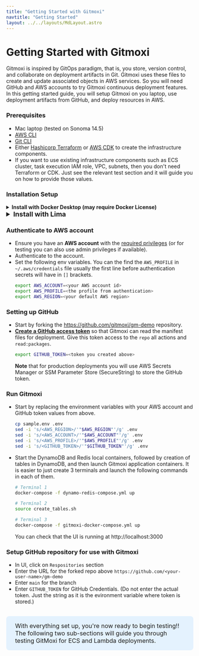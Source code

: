 ```yaml
---
title: "Getting Started with Gitmoxi"
navtitle: "Getting Started"
layout: ../../layouts/MdLayout.astro
---
```


# Getting Started with Gitmoxi
Gitmoxi is inspired by GitOps paradigm, that is, you store, version control, and collaborate on deployment artifacts in Git. Gitmoxi uses these files to create and update associated objects in AWS services. So you will need GitHub and AWS accounts to try Gitmoxi continuous deployment features. In this getting started guide, you will setup Gitmoxi on you laptop, use deployment artifacts from GitHub, and deploy resources in AWS.

### Prerequisites
* Mac laptop (tested on Sonoma 14.5)
* [AWS CLI](https://docs.aws.amazon.com/cli/latest/userguide/getting-started-install.html)
* [Git CLI](https://github.com/git-guides/install-git#install-git-on-mac)
* Either [Hashicorp Terraform](https://developer.hashicorp.com/terraform/tutorials/aws-get-started/install-cli) or [AWS CDK](https://docs.aws.amazon.com/cdk/v2/guide/getting_started.html) to create the infrastructure components.
* If you want to use existing infrastructure components such as ECS cluster, task execution IAM role, VPC, subnets, then you don't need Terraform or CDK. Just see the relevant test section and it will guide you on how to provide those values.

### Installation Setup
<details class="mb-5 pl-5">
<summary class="text-lg"><strong>Install with Docker Desktop (may require Docker License)</strong></summary>

[Install Docker Desktop](https://www.docker.com/products/docker-desktop/)

</details>

<details class="mb-5 pl-5">
<summary style="font-size: 18px"><strong>Install with Lima</strong></summary>

#### Install Lima, Docker CLI, and Docker Compose
* Lima is an open-source container runtime that runs containers in a lightweight Linux VM, offering a seamless, Docker-compatible alternative.
* The Docker CLI and Docker Compose are open-source tools and do not require a license; it is the use of Docker Desktop that requires a paid license.

  ```bash
  brew install lima docker docker-compose
  limactl start template://docker --mount-writable  # Proceed with preset configurations. This takes a few minutes to start.
  docker context create lima-docker --docker "host=unix://$HOME/sock/docker.sock"
  docker context use lima-docker
  ```

</details>

### Authenticate to AWS account
* Ensure you have an **AWS account** with the [required privileges](./security.md) (or for testing you can also use admin privileges if available).
* Authenticate to the account.
* Set the following env variables. You can the find the `AWS_PROFILE` in `~/.aws/credentials` file usually the first line before authentication secrets will have in `[]` brackets.
  ```bash
  export AWS_ACCOUNT=<your AWS account id>
  export AWS_PROFILE=<the profile from authentication>
  export AWS_REGION=<your default AWS region>
  ```

### Setting up GitHub

* Start by forking the https://github.com/gitmoxi/gm-demo repository.
* **[Create a GitHub access token](https://docs.github.com/en/authentication/keeping-your-account-and-data-secure/managing-your-personal-access-tokens)** so that Gitmoxi can read the manifest files for deployment. Give this token access to the `repo` all actions and `read:packages`.
  ```bash
  export GITHUB_TOKEN=<token you created above>
  ```
  **Note** that for production deployments you will use AWS Secrets Manager or SSM Parameter Store (SecureString) to store the GitHub token.

### Run Gitmoxi

* Start by replacing the environment variables with your AWS account and GitHub token values from above.
  ```bash
  cp sample.env .env
  sed -i 's/<AWS_REGION>/'"$AWS_REGION"'/g' .env
  sed -i 's/<AWS_ACCOUNT>/'"$AWS_ACCOUNT"'/g' .env
  sed -i 's/<AWS_PROFILE>/'"$AWS_PROFILE"'/g' .env
  sed -i 's/<GITHUB_TOKEN>/'"$GITHUB_TOKEN"'/g' .env
  ```
* Start the DynamoDB and Redis local containers, followed by creation of tables in DynamoDB, and then launch Gitmoxi application containers. It is easier to just create 3 terminals and launch the following commands in each of them.

  ```bash
  # Terminal 1
  docker-compose -f dynamo-redis-compose.yml up 
  
  # Terminal 2
  source create_tables.sh
  
  # Terminal 3
  docker-compose -f gitmoxi-docker-compose.yml up
  ```
  You can check that the UI is running at http://localhost:3000

### Setup GitHub repository for use with Gitmoxi

* In UI, click on `Respositories` section
* Enter the URL for the forked repo above `https://github.com/<your-user-name>/gm-demo`
* Enter `main` for the branch
* Enter `GITHUB_TOKEN` for GitHub Credentials. (Do not enter the actual token. Just the string as it is the evironment variable where token is stored.)

<br/>
<div class="highlight-box">With everything set up, you're now ready to begin testing!! The following two sub-sections will guide you through testing GitMoxi for ECS and Lambda deployments.</div>

<style>
  .highlight-box { 
    border-radius: 8px;
    background-color: rgba(219,239,255,0.72);
    padding: 1rem 1.5rem;
    font-size: 1rem;
  }
</style>